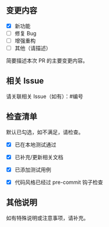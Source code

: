 ## 变更内容

- [x] 新功能
- [ ] 修复 Bug
- [ ] 增强重构
- [ ] 其他（请描述）

简要描述本次 PR 的主要变更内容。

## 相关 Issue

请关联相关 Issue（如有）：#编号

## 检查清单

默认已勾选，如不满足，请检查。

- [x] 已在本地测试通过
- [x] 已补充/更新相关文档
- [x] 已添加测试用例
- [x] 代码风格已经过 pre-commit 钩子检查


## 其他说明

如有特殊说明或注意事项，请补充。
